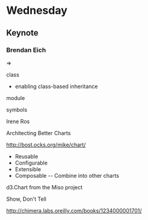 # Wednesday

## Keynote

### Brendan Eich

=>

class

- enabling class-based inheritance

module

symbols

Irene Ros

Architecting Better Charts

http://bost.ocks.org/mike/chart/

- Reusable
- Configurable
- Extensible
- Composable
-- Combine into other charts

d3.Chart
from the Miso project

Show, Don't Tell

http://chimera.labs.oreilly.com/books/1234000001701/